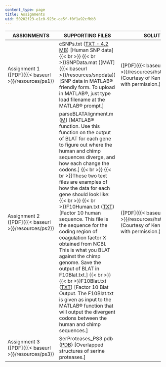 ```yaml
---
content_type: page
title: Assignments
uid: 50202f23-e1c0-923c-ce5f-f0f1a92cfbb3
---
```


| ASSIGNMENTS | SUPPORTING FILES | SOLUTIONS |
| --- | --- | --- |
| Assignment 1 ([PDF]({{< baseurl >}}/resources/ps1)) | cSNPs.txt ([TXT - 4.2 MB](/courses/health-sciences-and-technology/hst-508-quantitative-genomics-fall-2005/assignments/cSNPs.txt)) \[Human SNP data\]  {{< br >}}  {{< br >}}SNPData.mat ([MAT]({{< baseurl >}}/resources/snpdata)) \[SNP data in MATLAB® friendly form. To upload in MATLAB®, just type load filename at the MATLAB® prompt.\] | ([PDF]({{< baseurl >}}/resources/hst508ps1_soln)) (Courtesy of Ken Roach. Used with permission.) |
| Assignment 2 ([PDF]({{< baseurl >}}/resources/ps2)) | parseBLATAlignment.m ([M](/courses/health-sciences-and-technology/hst-508-quantitative-genomics-fall-2005/assignments/parseBLATAlignment.m)) \[MATLAB® function. Use this function on the output of BLAT for each gene to figure out where the human and chimp sequences diverge, and how each change the codons.\]  {{< br >}}  {{< br >}}These two text files are examples of how the data for each gene should look like:  {{< br >}}  {{< br >}}F10Human.txt ([TXT](/courses/health-sciences-and-technology/hst-508-quantitative-genomics-fall-2005/assignments/F10Human.txt)) \[Factor 10 human sequence. This file is the sequence for the coding region of coagulation factor X obtained from NCBI. This is what you BLAT against the chimp genome. Save the output of BLAT in F10Blat.txt.\]  {{< br >}}  {{< br >}}F10Blat.txt ([TXT](/courses/health-sciences-and-technology/hst-508-quantitative-genomics-fall-2005/assignments/F10Blat.txt)) \[Factor 10 Blat Output. The F10Blat.txt is given as input to the MATLAB® function that will output the divergent codons between the human and chimp sequences.\] | ([PDF]({{< baseurl >}}/resources/hst508ps2_soln)) (Courtesy of Ken Roach. Used with permission.) |
| Assignment 3 ([PDF]({{< baseurl >}}/resources/ps3)) | SerProteases\_PS3.pdb ([PDB](/courses/health-sciences-and-technology/hst-508-quantitative-genomics-fall-2005/assignments/SerProteases_PS3.pdb)) \[Overlapped structures of serine proteases.\] |